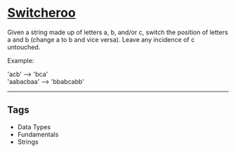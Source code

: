 # [Switcheroo](https://www.codewars.com/kata/57f759bb664021a30300007d)

Given a string made up of letters a, b, and/or c, switch the position of letters a and b (change a to b and vice versa). Leave any incidence of c untouched.

Example:

'acb' --> 'bca'<br>
'aabacbaa' --> 'bbabcabb'

---

## Tags

- Data Types
- Fundamentals
- Strings
